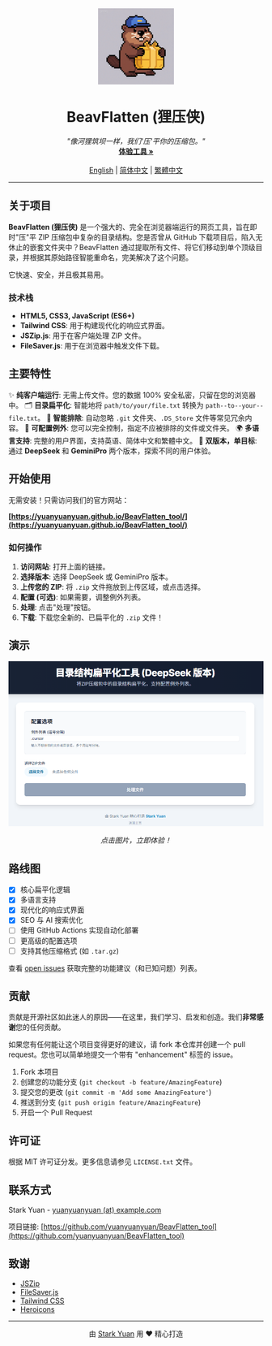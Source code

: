 <div align="center">
  <img src="assets/logo.png" alt="BeavFlatten Logo" width="150"/>
  <h1 align="center">BeavFlatten (狸压侠)</h1>
  <p align="center">
    <i>"像河狸筑坝一样，我们'压'平你的压缩包。"</i>
    <br />
    <a href="https://yuanyuanyuan.github.io/BeavFlatten_tool/"><strong>体验工具 »</strong></a>
    <br />
    <br />
    <a href="README.md">English</a> | <a href="README.zh-CN.md">简体中文</a> | <a href="README.zh-TW.md">繁體中文</a>
  </p>
</div>

---

## 关于项目

**BeavFlatten (狸压侠)** 是一个强大的、完全在浏览器端运行的网页工具，旨在即时"压"平 ZIP 压缩包中复杂的目录结构。您是否曾从 GitHub 下载项目后，陷入无休止的嵌套文件夹中？BeavFlatten 通过提取所有文件、将它们移动到单个顶级目录，并根据其原始路径智能重命名，完美解决了这个问题。

它快速、安全，并且极其易用。

### 技术栈

*   **HTML5, CSS3, JavaScript (ES6+)**
*   **Tailwind CSS**: 用于构建现代化的响应式界面。
*   **JSZip.js**: 用于在客户端处理 ZIP 文件。
*   **FileSaver.js**: 用于在浏览器中触发文件下载。

## 主要特性

✨ **纯客户端运行**: 无需上传文件。您的数据 100% 安全私密，只留在您的浏览器中。
🗂️ **目录扁平化**: 智能地将 `path/to/your/file.txt` 转换为 `path--to--your--file.txt`。
🧠 **智能排除**: 自动忽略 `.git` 文件夹、`.DS_Store` 文件等常见冗余内容。
🔧 **可配置例外**: 您可以完全控制，指定不应被排除的文件或文件夹。
🌍 **多语言支持**: 完整的用户界面，支持英语、简体中文和繁體中文。
🚀 **双版本，单目标**: 通过 **DeepSeek** 和 **GeminiPro** 两个版本，探索不同的用户体验。

## 开始使用

无需安装！只需访问我们的官方网站：

**[https://yuanyuanyuan.github.io/BeavFlatten_tool/](https://yuanyuanyuan.github.io/BeavFlatten_tool/)**

### 如何操作

1.  **访问网站**: 打开上面的链接。
2.  **选择版本**: 选择 DeepSeek 或 GeminiPro 版本。
3.  **上传您的 ZIP**: 将 `.zip` 文件拖放到上传区域，或点击选择。
4.  **配置 (可选)**: 如果需要，调整例外列表。
5.  **处理**: 点击"处理"按钮。
6.  **下载**: 下载您全新的、已扁平化的 `.zip` 文件！

## 演示

<div align="center">

[![BeavFlatten 演示](assets/demo-01.png)](https://yuanyuanyuan.github.io/BeavFlatten_tool/)

*点击图片，立即体验！*

</div>

## 路线图

- [x] 核心扁平化逻辑
- [x] 多语言支持
- [x] 现代化的响应式界面
- [x] SEO 与 AI 搜索优化
- [ ] 使用 GitHub Actions 实现自动化部署
- [ ] 更高级的配置选项
- [ ] 支持其他压缩格式 (如 `.tar.gz`)

查看 [open issues](https://github.com/yuanyuanyuan/BeavFlatten_tool/issues) 获取完整的功能建议（和已知问题）列表。

## 贡献

贡献是开源社区如此迷人的原因——在这里，我们学习、启发和创造。我们**非常感谢**您的任何贡献。

如果您有任何能让这个项目变得更好的建议，请 fork 本仓库并创建一个 pull request。您也可以简单地提交一个带有 "enhancement" 标签的 issue。

1.  Fork 本项目
2.  创建您的功能分支 (`git checkout -b feature/AmazingFeature`)
3.  提交您的更改 (`git commit -m 'Add some AmazingFeature'`)
4.  推送到分支 (`git push origin feature/AmazingFeature`)
5.  开启一个 Pull Request

## 许可证

根据 MIT 许可证分发。更多信息请参见 `LICENSE.txt` 文件。

## 联系方式

Stark Yuan - [yuanyuanyuan (at) example.com](mailto:yuanyuanyuan@example.com)

项目链接: [https://github.com/yuanyuanyuan/BeavFlatten_tool](https://github.com/yuanyuanyuan/BeavFlatten_tool)

## 致谢

*   [JSZip](https://stuk.github.io/jszip/)
*   [FileSaver.js](https://github.com/eligrey/FileSaver.js/)
*   [Tailwind CSS](https://tailwindcss.com/)
*   [Heroicons](https://heroicons.com/)

---
<div align="center">
  <p>由 <a href="https://github.com/yuanyuanyuan">Stark Yuan</a> 用 ❤️ 精心打造</p>
</div> 